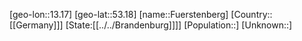 ﻿---
location: [53.18,13.17]
type: City
tags:
- geo/City


SpocWebEntityId: 30319
isDeleted: false
confidential: public

---
[geo-lon::13.17]
[geo-lat::53.18]
[name::Fuerstenberg]
[Country::[[Germany]]]
[State:[[../../Brandenburg]]]]
[Population::]
[Unknown::]

